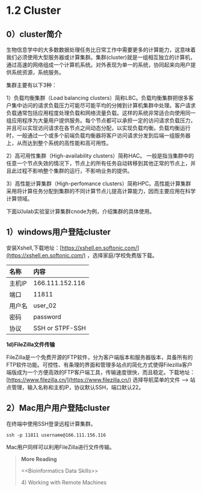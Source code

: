 # 1.2 Cluster

## 0）cluster简介

生物信息学中的大多数数据处理任务比日常工作中需要更多的计算能力，这意味着我们必须使用大型服务器或计算集群。集群\(cluster\)就是一组相互独立的计算机，通过高速的网络组成一个计算机系统。对外表现为单一的系统，协同起来向用户提供系统资源，系统服务。

集群主要有以下3种：

1）负载均衡集群（Load balancing clusters）简称LBC。负载均衡集群把很多客户集中访问的请求负载压力可能尽可能平均的分摊到计算机集群中处理。客户请求负载通常包括应用程度处理负载和网络流量负载。这样的系统非常适合向使用同一组应用程序为大量用户提供服务。每个节点都可以承担一定的访问请求负载压力，并且可以实现访问请求在各节点之间动态分配，以实现负载均衡。负载均衡运行时，一般通过一个或多个前端负载均衡器将客户访问请求分发到后端一组服务器上，从而达到整个系统的高性能和高可用性。

2）高可用性集群（High-availability clusters）简称HAC。 一般是指当集群中的任意一个节点失效的情况下，节点上的所有任务自动转移到其他正常的节点上，并且此过程不影响整个集群的运行，不影响业务的提供。

3）高性能计算集群（High-perfomance clusters）简称HPC。高性能计算集群采用将计算任务分配到集群的不同计算节点儿提高计算能力，因而主要应用在科学计算领域。

下面以lulab实验室计算集群cnode为例，介绍集群的具体使用。

## 1）windows用户登陆cluster

安装Xshell,下载地址：[https://xshell.en.softonic.com/](https://xshell.en.softonic.com/) ，选择家庭/学校免费版下载。

|名称 |内容 |
|:-|:-|
| 主机IP | 166.111.152.116 |
| 端口 | 11811 |
| 用户名 | user_02 |
| 密码 | password |
| 协议 | SSH or STPF-SSH |


**1d\)FileZilla文件传输**

FileZilla是一个免费开源的FTP软件，分为客户端版本和服务器版本，具备所有的FTP软件功能。可控性、有条理的界面和管理多站点的简化方式使得Filezilla客户端版成为一个方便高效的FTP客户端工具，传输速度很快，而且稳定。下载地址：[https://www.filezilla.cn/](https://www.filezilla.cn/) 选择导航菜单的文件 --&gt; 站点管理，输入名称和主机IP，协议默认SSH，端口默认22。



## 2）Mac用户用户登陆cluster

在终端中使用SSH登录远程计算集群。

`ssh -p 11811 username@166.111.156.116`

Mac用户同样可以利用FileZilla进行文件传输。

> **More Reading**
>
> &lt;&lt;Bioinformatics Data Skills&gt;&gt;
>
> 4\) Working with Remote Machines

